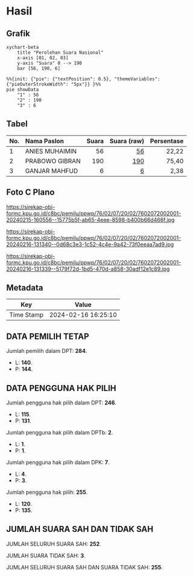 # Hasil

## Grafik

```mermaid
xychart-beta
    title "Perolehan Suara Nasional"
    x-axis [01, 02, 03]
    y-axis "Suara" 0 --> 190
    bar [56, 190, 6]
```

```mermaid
%%{init: {"pie": {"textPosition": 0.5}, "themeVariables": {"pieOuterStrokeWidth": "5px"}} }%%
pie showData
    "1" : 56
    "2" : 190
    "3" : 6
```

## Tabel

| No. | Nama Paslon    | Suara | Suara (raw) | Persentase |
|:--- |:-------------- | -----:| -----------:| ----------:|
| 1   | ANIES MUHAIMIN | 56    | [56][p-1]   | 22,22      |
| 2   | PRABOWO GIBRAN | 190   | [190][p-2]  | 75,40      |
| 3   | GANJAR MAHFUD  | 6     | [6][p-3]    | 2,38       |


[p-1]: https://github.com/gigit-pemilu/pemilu-2024/blob/main/pilpres/hitung-suara/sub/76-sulawesi-barat/sub/02-mamuju/sub/07-papalang/sub/2002-papalang/sub/001-tps/sub/paslon-1.txt
[p-2]: https://github.com/gigit-pemilu/pemilu-2024/blob/main/pilpres/hitung-suara/sub/76-sulawesi-barat/sub/02-mamuju/sub/07-papalang/sub/2002-papalang/sub/001-tps/sub/paslon-2.txt
[p-3]: https://github.com/gigit-pemilu/pemilu-2024/blob/main/pilpres/hitung-suara/sub/76-sulawesi-barat/sub/02-mamuju/sub/07-papalang/sub/2002-papalang/sub/001-tps/sub/paslon-3.txt

## Foto C Plano

https://sirekap-obj-formc.kpu.go.id/c8bc/pemilu/ppwp/76/02/07/20/02/7602072002001-20240215-160556--15775b5f-ab65-4eee-8598-b400b66d466f.jpg

https://sirekap-obj-formc.kpu.go.id/c8bc/pemilu/ppwp/76/02/07/20/02/7602072002001-20240216-131340--0d68c3e3-1c52-4c4e-9a42-73f0eeaa7ad9.jpg

https://sirekap-obj-formc.kpu.go.id/c8bc/pemilu/ppwp/76/02/07/20/02/7602072002001-20240216-131339--5179f72d-1bd5-470d-a858-30adf12e1c89.jpg


## Metadata

| Key        | Value               |
| ---------- | ------------------- |
| Time Stamp | 2024-02-16 16:25:10 |


## DATA PEMILIH TETAP

Jumlah pemilih dalam DPT: **284**.
 * L: **140**.
 * P: **144**.

## DATA PENGGUNA HAK PILIH

Jumlah pengguna hak pilih dalam DPT: **246**.
 * L: **115**.
 * P: **131**.

Jumlah pengguna hak pilih dalam DPTb: **2**.
 * L: **1**.
 * P: **1**.

Jumlah pengguna hak pilih dalam DPK: **7**.
 * L: **4**.
 * P: **3**.

Jumlah pengguna hak pilih: **255**.
 * L: **120**.
 * P: **135**.

## JUMLAH SUARA SAH DAN TIDAK SAH

JUMLAH SELURUH SUARA SAH: **252**.

JUMLAH SUARA TIDAK SAH: **3**.

JUMLAH SELURUH SUARA SAH DAN SUARA TIDAK SAH: **255**.


